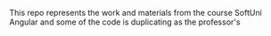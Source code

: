 This repo represents the work and materials from the course SoftUni Angular and some of the code is duplicating as the professor's
